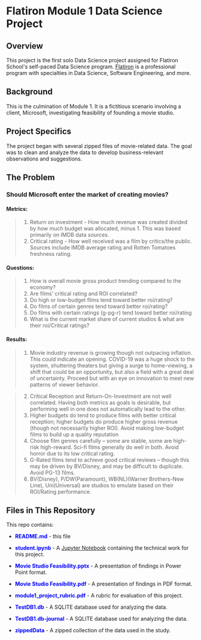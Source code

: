
# Flatiron Module 1 Data Science Project
 
## Overview

This project is the first solo Data Science project assigned for Flatiron School's self-paced Data Science program.  [Flatiron](https://flatironschool.com/career-courses/data-science-bootcamp/online) is a professional program with specialties in Data Science, Software Engineering, and more.

## Background

This is the culmination of Module 1.  It is a fictitious scenario involving a client, Microsoft, investigating feasibility of founding a movie studio.

## Project Specifics

The project began with several zipped files of movie-related data.  The goal was to clean and analyze the data to develop business-relevant observations and suggestions.


## The Problem

### Should Microsoft enter the market of creating movies?
 
#### Metrics:  
>1) Return on investment - How much revenue was created divided by how much budget was allocated, minus 1. This was based primarily on IMDB data sources.
>2) Critical rating - How well received was a film by critics/the public.  Sources include IMDB average rating and Rotten Tomatoes freshness rating.

#### Questions:
 
>1) How is overall movie gross product trending compared to the economy?
>2) Are films’ critical rating and ROI correlated?
>3) Do high or low-budget films tend toward better roi/rating?
>4) Do films of certain genres tend toward better roi/rating?
>5) Do films with certain ratings (g-pg-r) tend toward better roi/rating
>6) What is the current market share of current studios & what are their roi/Critical ratings?

#### Results:
>1) Movie industry revenue is growing though not outpacing inflation.  This could indicate an opening.  COVID-19 was a huge shock to the system, shuttering theaters but giving a surge to home-viewing, a shift that could be an opportunity, but also a field with a great deal of uncertainty.  Proceed but with an eye on innovation to meet new patterns of viewer behavior.

>2) Critical Reception and Return-On-Investment are not well correlated.  Having both metrics as goals is desirable, but performing well in one does not automatically lead to the other.
>3) Higher budgets do tend to produce films with better critical reception; higher budgets do produce higher gross revenue (though not necessarily higher ROI).  Avoid making low-budget films to build up a quality reputation
>4) Choose film genres carefully – some are stable, some are high-risk high-reward.  Sci-fi films generally do well in both.  Avoid horror due to its low critical rating.
>5) G-Rated films tend to achieve good critical reviews – though this may be driven by BV/Disney, and may be difficult to duplicate. Avoid PG-13 films.
>6) BV(Disney), P/DW(Paramount), WB(NL)(Warner Brothers-New Line), Uni(Universal) are studios to emulate based on their ROI/Rating performance.




## Files in This Repository

This repo contains:

* <span style="color:blue">**README.md**</span> - this file
* <span style="color:blue">**student.ipynb**</span> - A [Jupyter Notebook](https://jupyter.org/) containing the technical work for this project.

* <span style="color:blue">**Movie Studio Feasibility.pptx**</span> - A presentation of findings in Power Point format.
* <span style="color:blue">**Movie Studio Feasibility.pdf**</span> - A presentation of findings in PDF format.
* <span style="color:blue">**module1_project_rubric.pdf**</span> - A rubric for evaluation of this project.
* <span style="color:blue">**TestDB1.db**</span> - A SQLITE database used for analyzing the data.
* <span style="color:blue">**TestDB1.db-journal**</span> - A SQLITE database used for analyzing the data.
* <span style="color:blue">**zippedData**</span> - A zipped collection of the data used in the study.
